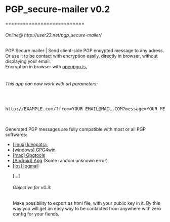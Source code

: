 <h1>PGP_secure-mailer v0.2</h1>
===========================

<h6>Online@ http://user23.net/pgp_secure-mailer/</h6>

 PGP Secure mailer |  Send client-side PGP encypted message to any adress.<br>
 Or use it to be contact with encryption easily, directly in browser, without displaying your email.<br>
 Encryption in browser with <a href='https://github.com/openpgpjs/openpgpjs'>openpgp.js.</a><br>
<br>
<h6>This app can now work with url parameters:</h6><br>
<PRE>http://EXAMPLE.com/?from=YOUR EMAIL@MAIL.COM?message=YOUR MESSAGE YOU CAN USE EMPTY CHARACTER&subject=MESSAGE SUBJECT, WILL BE CLEARTEXT IN FINAL MESSAGE&to=DESTINARY@MAIL.COM&public_key=-----BEGIN PGP PUBLIC KEY BLOCK-----Version: GnuPG v2.0.22 (GNU/Linux)mQINBFQUEk4BEADlTt69kc4PMme(........)9jucEcolm=kE+5-----END PGP PUBLIC KEY BLOCK-----&send_now=NO</PRE>
<br>
<br>
 Generated PGP messages are fully compatible with most or all PGP softwares:<br>
 <ul>
 <li><a href="http://www.kde.org/applications/utilities/kleopatra/">[linux] kleopatra</a>, <br>
 <li><a href="http://www.gpg4win.org">[windows] GPG4win</a><br>
 <li><a href="https://gpgtools.org/">[mac] Gpgtools</a><br>
 <li><a href="https://play.google.com/store/apps/details?id=org.thialfihar.android.apg">[Android] Apg</a> (Some random unknown error)<br>
 <li><a href="https://ipgmail.com/">[ios] Ipgmail</a><br>
 
 [...]
 
 
<h6>Objective for v0.3: </h6>Make possibility to export as html file, with your public key in it. By this way you will get an easy way to be contacted from anywhere with zero config for your fiends. 

